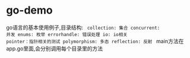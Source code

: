 # go-demo
go语言的基本使用例子,目录结构:
<code>
collection: 集合
concurrent: 并发
enums: 枚举
errorhandle: 错误处理
io: io相关
pointer：指针相关的测试
polymorphism: 多态
reflection: 反射
</code>
main方法在app.go里面,会分别调用每个目录里的方法

